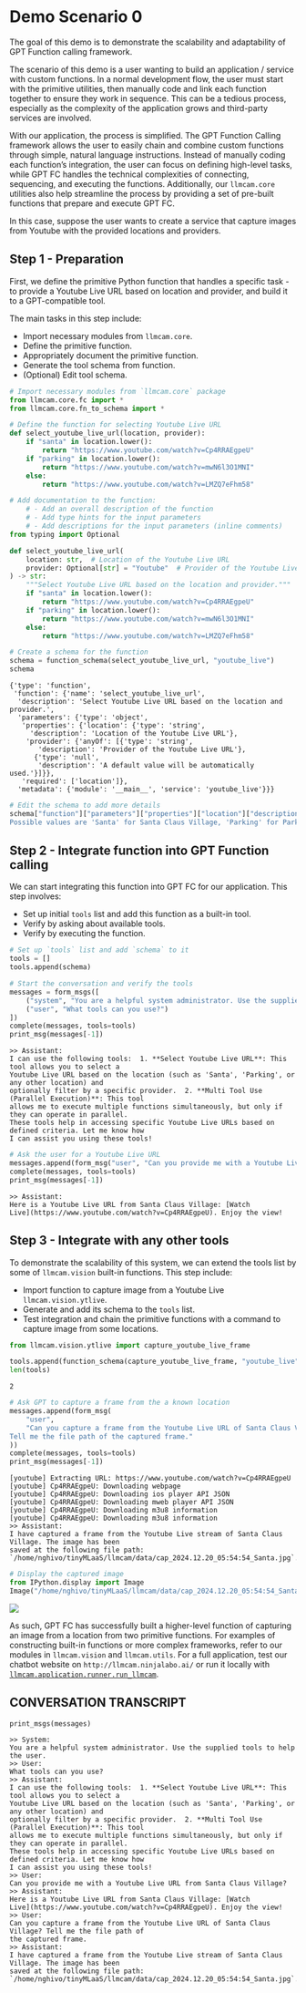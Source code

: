 # Demo Scenario 0


<!-- WARNING: THIS FILE WAS AUTOGENERATED! DO NOT EDIT! -->

The goal of this demo is to demonstrate the scalability and adaptability
of GPT Function calling framework.

The scenario of this demo is a user wanting to build an application /
service with custom functions. In a normal development flow, the user
must start with the primitive utilities, then manually code and link
each function together to ensure they work in sequence. This can be a
tedious process, especially as the complexity of the application grows
and third-party services are involved.

With our application, the process is simplified. The GPT Function
Calling framework allows the user to easily chain and combine custom
functions through simple, natural language instructions. Instead of
manually coding each function’s integration, the user can focus on
defining high-level tasks, while GPT FC handles the technical
complexities of connecting, sequencing, and executing the functions.
Additionally, our `llmcam.core` utilities also help streamline the
process by providing a set of pre-built functions that prepare and
execute GPT FC.

In this case, suppose the user wants to create a service that capture
images from Youtube with the provided locations and providers.

## Step 1 - Preparation

First, we define the primitive Python function that handles a specific
task - to provide a Youtube Live URL based on location and provider, and
build it to a GPT-compatible tool.

The main tasks in this step include:

- Import necessary modules from `llmcam.core`.  
- Define the primitive function.  
- Appropriately document the primitive function.  
- Generate the tool schema from function.  
- (Optional) Edit tool schema.

``` python
# Import necessary modules from `llmcam.core` package
from llmcam.core.fc import *
from llmcam.core.fn_to_schema import *
```

``` python
# Define the function for selecting Youtube Live URL
def select_youtube_live_url(location, provider):
    if "santa" in location.lower():
        return "https://www.youtube.com/watch?v=Cp4RRAEgpeU"
    if "parking" in location.lower():
        return "https://www.youtube.com/watch?v=mwN6l3O1MNI"
    else:
        return "https://www.youtube.com/watch?v=LMZQ7eFhm58"
```

``` python
# Add documentation to the function:
    # - Add an overall description of the function
    # - Add type hints for the input parameters
    # - Add descriptions for the input parameters (inline comments)
from typing import Optional

def select_youtube_live_url(
    location: str,  # Location of the Youtube Live URL
    provider: Optional[str] = "Youtube"  # Provider of the Youtube Live URL
) -> str:
    """Select Youtube Live URL based on the location and provider."""
    if "santa" in location.lower():
        return "https://www.youtube.com/watch?v=Cp4RRAEgpeU"
    if "parking" in location.lower():
        return "https://www.youtube.com/watch?v=mwN6l3O1MNI"
    else:
        return "https://www.youtube.com/watch?v=LMZQ7eFhm58"
```

``` python
# Create a schema for the function
schema = function_schema(select_youtube_live_url, "youtube_live")
schema
```

    {'type': 'function',
     'function': {'name': 'select_youtube_live_url',
      'description': 'Select Youtube Live URL based on the location and provider.',
      'parameters': {'type': 'object',
       'properties': {'location': {'type': 'string',
         'description': 'Location of the Youtube Live URL'},
        'provider': {'anyOf': [{'type': 'string',
           'description': 'Provider of the Youtube Live URL'},
          {'type': 'null',
           'description': 'A default value will be automatically used.'}]}},
       'required': ['location']},
      'metadata': {'module': '__main__', 'service': 'youtube_live'}}}

``` python
# Edit the schema to add more details
schema["function"]["parameters"]["properties"]["location"]["description"] = "Location of the Youtube Live URL. \
Possible values are 'Santa' for Santa Claus Village, 'Parking' for Parking lots, or any other location."
```

## Step 2 - Integrate function into GPT Function calling

We can start integrating this function into GPT FC for our application.
This step involves:

- Set up initial `tools` list and add this function as a built-in
  tool.  
- Verify by asking about available tools.  
- Verify by executing the function.

``` python
# Set up `tools` list and add `schema` to it
tools = []
tools.append(schema)
```

``` python
# Start the conversation and verify the tools
messages = form_msgs([
    ("system", "You are a helpful system administrator. Use the supplied tools to help the user."),
    ("user", "What tools can you use?")
])
complete(messages, tools=tools)
print_msg(messages[-1])
```

    >> Assistant:
    I can use the following tools:  1. **Select Youtube Live URL**: This tool allows you to select a
    Youtube Live URL based on the location (such as 'Santa', 'Parking', or any other location) and
    optionally filter by a specific provider.  2. **Multi Tool Use (Parallel Execution)**: This tool
    allows me to execute multiple functions simultaneously, but only if they can operate in parallel.
    These tools help in accessing specific Youtube Live URLs based on defined criteria. Let me know how
    I can assist you using these tools!

``` python
# Ask the user for a Youtube Live URL
messages.append(form_msg("user", "Can you provide me with a Youtube Live URL from Santa Claus Village?"))
complete(messages, tools=tools)
print_msg(messages[-1])
```

    >> Assistant:
    Here is a Youtube Live URL from Santa Claus Village: [Watch
    Live](https://www.youtube.com/watch?v=Cp4RRAEgpeU). Enjoy the view!

## Step 3 - Integrate with any other tools

To demonstrate the scalability of this system, we can extend the tools
list by some of `llmcam.vision` built-in functions. This step include:

- Import function to capture image from a Youtube Live
  `llmcam.vision.ytlive`.  
- Generate and add its schema to the `tools` list.  
- Test integration and chain the primitive functions with a command to
  capture image from some locations.

``` python
from llmcam.vision.ytlive import capture_youtube_live_frame
```

``` python
tools.append(function_schema(capture_youtube_live_frame, "youtube_live"))
len(tools)
```

    2

``` python
# Ask GPT to capture a frame from the a known location
messages.append(form_msg(
    "user", 
    "Can you capture a frame from the Youtube Live URL of Santa Claus Village? \
Tell me the file path of the captured frame."
))
complete(messages, tools=tools)
print_msg(messages[-1])
```

    [youtube] Extracting URL: https://www.youtube.com/watch?v=Cp4RRAEgpeU
    [youtube] Cp4RRAEgpeU: Downloading webpage
    [youtube] Cp4RRAEgpeU: Downloading ios player API JSON
    [youtube] Cp4RRAEgpeU: Downloading mweb player API JSON
    [youtube] Cp4RRAEgpeU: Downloading m3u8 information
    [youtube] Cp4RRAEgpeU: Downloading m3u8 information
    >> Assistant:
    I have captured a frame from the Youtube Live stream of Santa Claus Village. The image has been
    saved at the following file path:
    `/home/nghivo/tinyMLaaS/llmcam/data/cap_2024.12.20_05:54:54_Santa.jpg`.

``` python
# Display the captured image
from IPython.display import Image
Image("/home/nghivo/tinyMLaaS/llmcam/data/cap_2024.12.20_05:54:54_Santa.jpg")
```

![](00_demo_scenario_0_files/figure-commonmark/cell-13-output-1.jpeg)

As such, GPT FC has successfully built a higher-level function of
capturing an image from a location from two primitive functions. For
examples of constructing built-in functions or more complex frameworks,
refer to our modules in `llmcam.vision` and `llmcam.utils`. For a full
application, test our chatbot website on `http://llmcam.ninjalabo.ai/`
or run it locally with
[`llmcam.application.runner.run_llmcam`](https://ninjalabo.github.io/llmcam/application/runner.html#run_llmcam).

## **CONVERSATION TRANSCRIPT**

``` python
print_msgs(messages)
```

    >> System:
    You are a helpful system administrator. Use the supplied tools to help the user.
    >> User:
    What tools can you use?
    >> Assistant:
    I can use the following tools:  1. **Select Youtube Live URL**: This tool allows you to select a
    Youtube Live URL based on the location (such as 'Santa', 'Parking', or any other location) and
    optionally filter by a specific provider.  2. **Multi Tool Use (Parallel Execution)**: This tool
    allows me to execute multiple functions simultaneously, but only if they can operate in parallel.
    These tools help in accessing specific Youtube Live URLs based on defined criteria. Let me know how
    I can assist you using these tools!
    >> User:
    Can you provide me with a Youtube Live URL from Santa Claus Village?
    >> Assistant:
    Here is a Youtube Live URL from Santa Claus Village: [Watch
    Live](https://www.youtube.com/watch?v=Cp4RRAEgpeU). Enjoy the view!
    >> User:
    Can you capture a frame from the Youtube Live URL of Santa Claus Village? Tell me the file path of
    the captured frame.
    >> Assistant:
    I have captured a frame from the Youtube Live stream of Santa Claus Village. The image has been
    saved at the following file path:
    `/home/nghivo/tinyMLaaS/llmcam/data/cap_2024.12.20_05:54:54_Santa.jpg`.
